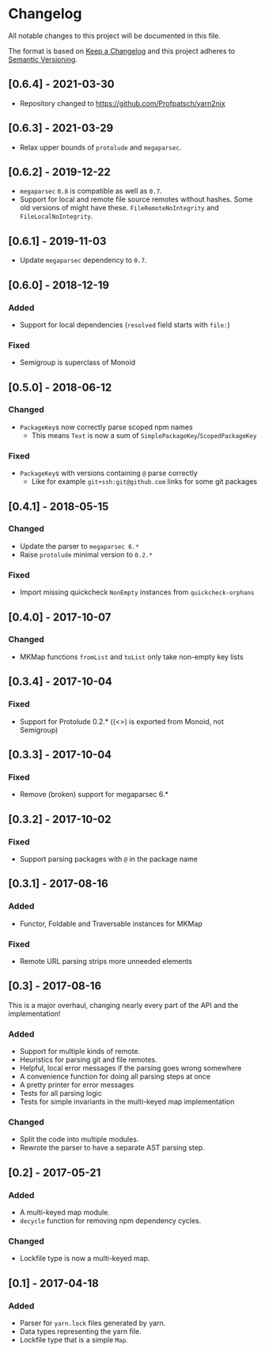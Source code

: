 # Changelog

All notable changes to this project will be documented in this file.

The format is based on [Keep a Changelog](http://keepachangelog.com/)
and this project adheres to [Semantic Versioning](http://semver.org/).

## [0.6.4] - 2021-03-30

- Repository changed to https://github.com/Profpatsch/yarn2nix

## [0.6.3] - 2021-03-29

- Relax upper bounds of `protolude` and `megaparsec`.

## [0.6.2] - 2019-12-22

- `megaparsec` `0.8` is compatible as well as `0.7`.
- Support for local and remote file source remotes without hashes. Some old versions of might have these. `FileRemoteNoIntegrity` and `FileLocalNoIntegrity`.

## [0.6.1] - 2019-11-03

- Update `megaparsec` dependency to `0.7`.

## [0.6.0] - 2018-12-19

### Added

- Support for local dependencies (`resolved` field starts with `file:`)

### Fixed

- Semigroup is superclass of Monoid

## [0.5.0] - 2018-06-12

### Changed

- `PackageKey`s now correctly parse scoped npm names
  - This means `Text` is now a sum of `SimplePackageKey`/`ScopedPackageKey`

### Fixed

- `PackageKey`s with versions containing `@` parse correctly
  - Like for example `git+ssh:git@github.com` links for some git packages

## [0.4.1] - 2018-05-15

### Changed

- Update the parser to `megaparsec 6.*`
- Raise `protolude` minimal version to `0.2.*`

### Fixed

- Import missing quickcheck `NonEmpty` instances from `quickcheck-orphans`

## [0.4.0] - 2017-10-07

### Changed
- MKMap functions `fromList` and `toList` only take non-empty key lists

## [0.3.4] - 2017-10-04

### Fixed
- Support for Protolude 0.2.* ((<>) is exported from Monoid, not Semigroup)

## [0.3.3] - 2017-10-04

### Fixed
- Remove (broken) support for megaparsec 6.*

## [0.3.2] - 2017-10-02

### Fixed
- Support parsing packages with `@` in the package name 

## [0.3.1] - 2017-08-16

### Added
- Functor, Foldable and Traversable instances for MKMap

### Fixed
- Remote URL parsing strips more unneeded elements

## [0.3] - 2017-08-16

This is a major overhaul, changing nearly every part of the API
and the implementation!

### Added
- Support for multiple kinds of remote.
- Heuristics for parsing git and file remotes.
- Helpful, local error messages if the parsing goes wrong somewhere
- A convenience function for doing all parsing steps at once
- A pretty printer for error messages
- Tests for all parsing logic
- Tests for simple invariants in the multi-keyed map implementation

### Changed
- Split the code into multiple modules.
- Rewrote the parser to have a separate AST parsing step.

## [0.2] - 2017-05-21

### Added
- A multi-keyed map module.
- `decycle` function for removing npm dependency cycles.

### Changed
- Lockfile type is now a multi-keyed map.


## [0.1] - 2017-04-18

### Added
- Parser for `yarn.lock` files generated by yarn.
- Data types representing the yarn file.
- Lockfile type that is a simple `Map`.


